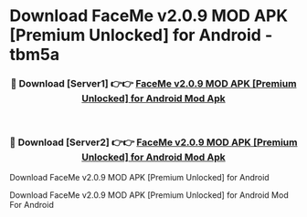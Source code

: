 # Download FaceMe v2.0.9 MOD APK [Premium Unlocked] for Android - tbm5a


<div align="center">
<h3>🔴 Download [Server1] 👉👉 <a href="https://apk-comot.site?title=FaceMe_v2.0.9_MOD_APK_[Premium_Unlocked]_for_Android">FaceMe v2.0.9 MOD APK [Premium Unlocked] for Android Mod Apk</a></h3><br>
<h3>🔴 Download [Server2] 👉👉 <a href="https://apk-comot.site?title=FaceMe_v2.0.9_MOD_APK_[Premium_Unlocked]_for_Android">FaceMe v2.0.9 MOD APK [Premium Unlocked] for Android Mod Apk</a></h3>
</div>



Download FaceMe v2.0.9 MOD APK [Premium Unlocked] for Android 

Download FaceMe v2.0.9 MOD APK [Premium Unlocked] for Android Mod For Android